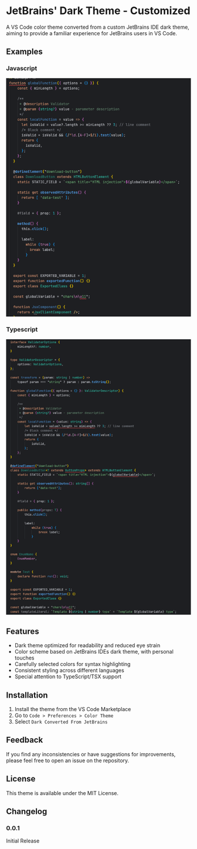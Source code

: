 # JetBrains' Dark Theme - Customized

A VS Code color theme converted from a custom JetBrains IDE dark theme, aiming to provide a familiar experience for JetBrains users in VS Code.

## Examples

### Javascript
![Javascript Example](media/demo-js.png "Javascript Theme")

### Typescript
![Typescript Example](media/demo-ts.png "Typescript Theme")

## Features

- Dark theme optimized for readability and reduced eye strain
- Color scheme based on JetBrains IDEs dark theme, with personal touches
- Carefully selected colors for syntax highlighting
- Consistent styling across different languages
- Special attention to TypeScript/TSX support

## Installation

1. Install the theme from the VS Code Marketplace
2. Go to `Code > Preferences > Color Theme`
3. Select `Dark Converted From JetBrains`

## Feedback

If you find any inconsistencies or have suggestions for improvements, please feel free to open an issue on the repository.

## License

This theme is available under the MIT License.

## Changelog

### 0.0.1
Initial Release
